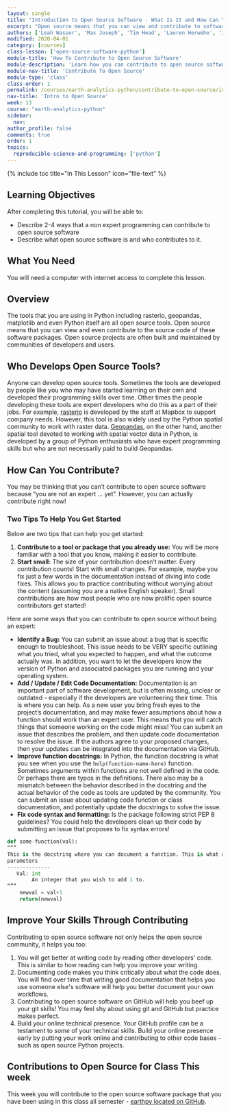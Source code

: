 ```yaml
---
layout: single
title: "Introduction to Open Source Software - What Is It and How Can You Help?"
excerpt: "Open source means that you can view and contribute to software code like packages you use in Python. Learn about the ways that you can contribute without being an expert progammer."
authors: ['Leah Wasser', 'Max Joseph', 'Tim Head', 'Lauren Herwehe', 'Jenny Palomino']
modified: 2020-04-01
category: [courses]
class-lesson: ['open-source-software-python']
module-title: 'How To Contribute to Open Source Software'
module-description: 'Learn how you can contribute to open source software.'
module-nav-title: 'Contribute To Open Source'
module-type: 'class'
class-order: 1
permalink: /courses/earth-analytics-python/contribute-to-open-source/intro-to-open-source-software-python/
nav-title: 'Intro to Open Source'
week: 13
course: "earth-analytics-python"
sidebar:
  nav:
author_profile: false
comments: true
order: 1
topics:
  reproducible-science-and-programming: ['python']
---
```


{% include toc title="In This Lesson" icon="file-text" %}

<div class='notice--success' markdown="1">

## <i class="fa fa-graduation-cap" aria-hidden="true"></i> Learning Objectives

After completing this tutorial, you will be able to:

* Describe 2-4 ways that a non expert programming can contribute to open source software
* Describe what open source software is and who contributes to it.

## <i class="fa fa-check-square-o fa-2" aria-hidden="true"></i> What You Need

You will need a computer with internet access to complete this lesson.
</div>


## Overview
The tools that you are using in Python including rasterio, geopandas, matplotlib and even Python itself are all open source tools. Open source means that you can view and even contribute to the source code of these software packages. Open source projects are often built and maintained by communities of developers and users.

## Who Develops Open Source Tools?

Anyone can develop open source tools. Sometimes the tools are developed by people like you who may have started learning on their own and developed their programming skills over time. Other times the people developing these tools are expert developers who do this as a part of their jobs. For example, <a href="https://github.com/mapbox/rasterio" target="_blank">rasterio</a> is developed by the staff at Mapbox to support company needs. However, this tool is also widely used by the Python spatial community to work with raster data. <a href="https://github.com/mapbox/rasterio" target="_blank">Geopandas</a>, on the other hand, another spatial tool devoted to working with spatial vector data in Python, is developed by a group of Python enthusiasts who have expert programming skills but who are not necessarily paid to build Geopandas.

## How Can You Contribute?
You may be thinking that you can’t contribute to open source software because “you are not an expert … yet”. However, you can actually contribute right now! 

### Two Tips To Help You Get Started

Below are two tips that can help you get started:
 
1. **Contribute to a tool or package that you already use:** You will be more familiar with a tool that you know, making it easier to contribute.  
2. **Start small:** The size of your contribution doesn’t matter. Every contribution counts! Start with small changes. For example, maybe you fix just a few words in the documentation instead of diving into code fixes. This allows you to practice contributing without worrying about the content (assuming you are a native English speaker). Small contributions are how most people who are now prolific open source contributors get started!

Here are some ways that you can contribute to open source without being an expert:

* **Identify a Bug:** You can submit an issue about a bug that is specific enough to troubleshoot. This issue needs to be VERY specific outlining what you tried, what you expected to happen, and what the outcome actually was. In addition, you want to let the developers know the version of Python and associated packages you are running and your operating system.
* **Add / Update / Edit Code Documentation:** Documentation is an important part of software development, but is often missing, unclear or outdated - especially if the developers are volunteering their time. This is where you can help. As a new user you bring fresh eyes to the project’s documentation, and may make fewer assumptions about how a function should work than an expert user. This means that you will catch things that someone working on the code might miss! You can submit an issue that describes the problem, and then update code documentation to resolve the issue. If the authors agree to your proposed changes, then your updates can be integrated into the documentation via GitHub. 
* **Improve function docstrings:** In Python, the function docstring is what you see when you use the `help(function-name-here)` function. Sometimes arguments within functions are not well defined in the code. Or perhaps there are typos in the definitions. There also may be a mismatch between the behavior described in the docstring and the actual behavior of the code as tools are updated by the community. You can submit an issue about updating code function or class documentation, and potentially update the docstrings to solve the issue.
* **Fix code syntax and formatting:** Is the package following strict PEP 8 guidelines? You could help the developers clean up their code by submitting an issue that proposes to fix syntax errors!

```python
def some-function(val):
“””
This is the docstring where you can document a function. This is what appears to describe the function when you type help(function-name) into the Python console.
parameters
--------------
   Val: int
        An integer that you wish to add 1 to.
“””
    newval = val+1
    return(newval)
```

## Improve Your Skills Through Contributing

Contributing to open source software not only helps the open source community, it helps you too:

1. You will get better at writing code by reading other developers' code. This is similar to how reading can help you improve your writing.
2. Documenting code makes you think critically about what the code does. You will find over time that writing good documentation that helps you use someone else's software will help you better document your own workflows.
3. Contributing to open source software on GitHub will help you beef up your git skills! You may feel shy about using git and GitHub but practice makes perfect.  
4. Build your online technical presence. Your GitHub profile can be a testament to *some* of your technical skills. Build your online presence early by putting your work online and contributing to other code bases - such as open source Python projects.

## Contributions to Open Source for Class This week
This week you will contribute to the open source software package that you have been using in this class all semester - <a href="https://www.github.com/earthlab/earthpy" target="_blank">earthpy located on GitHub</a>.

